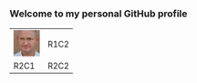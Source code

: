 ### Welcome to my personal GitHub profile

<table style='border-collapse:collapse;border:0px;'>
<tr><td><img src="https://github.com/MichielVictor/MichielVictor/blob/320f4da9fe640c57699d516c084ab95c5cffdc8e/Images/Michiel.png"></img></td><td>R1C2</td></tr>
<tr><td>R2C1</td><td>R2C2</td></tr>
</table>


